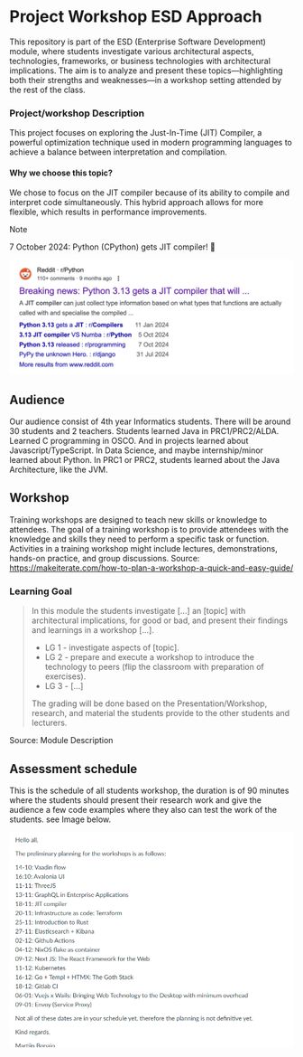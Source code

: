 # Project Workshop ESD Approach

This repository is part of the ESD (Enterprise Software Development) module, where students investigate various architectural aspects, technologies, frameworks, or business technologies with architectural implications. The aim is to analyze and present these topics—highlighting both their strengths and weaknesses—in a workshop setting attended by the rest of the class.

### Project/workshop Description

This project focuses on exploring the Just-In-Time (JIT) Compiler, a powerful optimization technique used in modern programming languages to achieve a balance between interpretation and compilation.

#### Why we choose this topic?
We chose to focus on the JIT compiler because of its ability to compile and interpret code simultaneously. This hybrid approach allows for more flexible, which results in performance improvements.

> [!NOTE]
> 7 October 2024: Python (CPython) gets JIT compiler! :confetti_ball:

![Reddit: Python gets JIT](/documents/images/reddit_python_jit.png)

## Audience

Our audience consist of 4th year Informatics students. There will be around 30 students and 2 teachers. Students learned Java in PRC1/PRC2/ALDA. Learned C programming in OSCO. And in projects learned about Javascript/TypeScript. In Data Science, and maybe internship/minor learned about Python. In PRC1 or PRC2, students learned about the Java Architecture, like the JVM.

## Workshop
Training workshops are designed to teach new skills or knowledge to attendees. The goal of a training workshop is to provide attendees with the knowledge and skills they need to perform a specific task or function. Activities in a training workshop might include lectures, demonstrations, hands-on practice, and group discussions. Source: https://makeiterate.com/how-to-plan-a-workshop-a-quick-and-easy-guide/

### Learning Goal

> In this module the students investigate [...] an [topic] with architectural implications, for good or bad, and present their findings and learnings in a workshop [...].
> - LG 1 - investigate aspects of [topic].
> - LG 2 - prepare and execute a workshop to introduce the technology to peers (flip the classroom with preparation of exercises).
> - LG 3 - [...]
>
> The grading will be done based on the Presentation/Workshop, research, and material the students provide to the other students and lecturers.

Source: Module Description

## Assessment schedule

This is the schedule of all students workshop, the duration is of 90 minutes where the students should present their research work and give the audience a few code examples where they also can test the work of the students. see Image below.

![Alt text](/project_management/images/workshop_presentation_schedule.png)